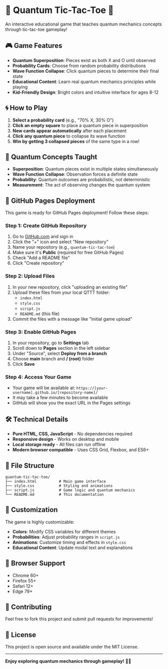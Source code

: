 # 🌟 Quantum Tic-Tac-Toe 🌟

An interactive educational game that teaches quantum mechanics concepts through tic-tac-toe gameplay!

## 🎮 Game Features

- **Quantum Superposition**: Pieces exist as both X and O until observed
- **Probability Cards**: Choose from random probability distributions
- **Wave Function Collapse**: Click quantum pieces to determine their final state
- **Educational Content**: Learn real quantum mechanics principles while playing
- **Kid-Friendly Design**: Bright colors and intuitive interface for ages 8-12

## 🌀 How to Play

1. **Select a probability card** (e.g., "70% X, 30% O")
2. **Click an empty square** to place a quantum piece in superposition
3. **New cards appear automatically** after each placement
4. **Click any quantum piece** to collapse its wave function
5. **Win by getting 3 collapsed pieces** of the same type in a row!

## 🧠 Quantum Concepts Taught

- **Superposition**: Quantum pieces exist in multiple states simultaneously
- **Wave Function Collapse**: Observation forces a definite state
- **Probability**: Quantum outcomes are probabilistic, not deterministic
- **Measurement**: The act of observing changes the quantum system

## 🚀 GitHub Pages Deployment

This game is ready for GitHub Pages deployment! Follow these steps:

### Step 1: Create GitHub Repository
1. Go to [GitHub.com](https://github.com) and sign in
2. Click the "+" icon and select "New repository"
3. Name your repository (e.g., `quantum-tic-tac-toe`)
4. Make sure it's **Public** (required for free GitHub Pages)
5. Check "Add a README file"
6. Click "Create repository"

### Step 2: Upload Files
1. In your new repository, click "uploading an existing file"
2. Upload these files from your local QTTT folder:
   - `index.html`
   - `style.css`
   - `script.js`
   - `README.md` (this file)
3. Commit the files with a message like "Initial game upload"

### Step 3: Enable GitHub Pages
1. In your repository, go to **Settings** tab
2. Scroll down to **Pages** section in the left sidebar
3. Under "Source", select **Deploy from a branch**
4. Choose **main** branch and **/ (root)** folder
5. Click **Save**

### Step 4: Access Your Game
- Your game will be available at: `https://[your-username].github.io/[repository-name]/`
- It may take a few minutes to become available
- GitHub will show you the exact URL in the Pages settings

## 🛠️ Technical Details

- **Pure HTML, CSS, JavaScript** - No dependencies required
- **Responsive design** - Works on desktop and mobile
- **Local storage ready** - All files can run offline
- **Modern browser compatible** - Uses CSS Grid, Flexbox, and ES6+

## 📁 File Structure

```
quantum-tic-tac-toe/
├── index.html          # Main game interface
├── style.css           # Styling and animations
├── script.js           # Game logic and quantum mechanics
└── README.md           # This documentation
```

## 🎨 Customization

The game is highly customizable:
- **Colors**: Modify CSS variables for different themes
- **Probabilities**: Adjust probability ranges in `script.js`
- **Animations**: Customize timing and effects in `style.css`
- **Educational Content**: Update modal text and explanations

## 📱 Browser Support

- Chrome 60+
- Firefox 55+
- Safari 12+
- Edge 79+

## 🤝 Contributing

Feel free to fork this project and submit pull requests for improvements!

## 📜 License

This project is open source and available under the MIT License.

---

**Enjoy exploring quantum mechanics through gameplay!** 🚀✨

